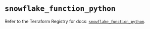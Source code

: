 # `snowflake_function_python`

Refer to the Terraform Registry for docs: [`snowflake_function_python`](https://registry.terraform.io/providers/snowflakedb/snowflake/1.2.1/docs/resources/function_python).
